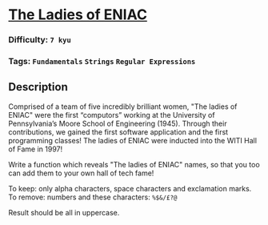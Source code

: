 # [The Ladies of ENIAC](https://www.codewars.com/kata/56d31aaefd3a52902a000d66)

### Difficulty: `7 kyu`

### Tags: `Fundamentals` `Strings` `Regular Expressions`

## Description

Comprised of a team of five incredibly brilliant women, "The ladies of ENIAC" were the first “computors” working at the University of Pennsylvania’s Moore School of Engineering (1945). Through their contributions, we gained the first software application and the first programming classes! The ladies of ENIAC were inducted into the WITI Hall of Fame in 1997!

Write a function which reveals "The ladies of ENIAC" names, so that you too can add them to your own hall of tech fame!

To keep: only alpha characters, space characters and exclamation marks.
To remove: numbers and these characters: `%$&/£?@`

Result should be all in uppercase.